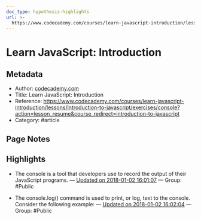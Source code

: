 ```yaml
---
doc_type: hypothesis-highlights
url: >-
  https://www.codecademy.com/courses/learn-javascript-introduction/lessons/introduction-to-javascript/exercises/console?action=lesson_resume&course_redirect=introduction-to-javascript
---
```


# Learn JavaScript: Introduction

## Metadata
- Author: [codecademy.com]()
- Title: Learn JavaScript: Introduction
- Reference: https://www.codecademy.com/courses/learn-javascript-introduction/lessons/introduction-to-javascript/exercises/console?action=lesson_resume&course_redirect=introduction-to-javascript
- Category: #article

## Page Notes
## Highlights
- The console is a tool that developers use to record the output of their JavaScript programs. — [Updated on 2018-01-02 16:01:07](https://hyp.is/DbcrcvAAEeeF5RNgApA9OQ/www.codecademy.com/courses/learn-javascript-introduction/lessons/introduction-to-javascript/exercises/console?action=lesson_resume&course_redirect=introduction-to-javascript) — Group: #Public

- The console.log() command is used to print, or log, text to the console. Consider the following example: — [Updated on 2018-01-02 16:02:04](https://hyp.is/L4Q75vAAEeeF5tsvpWZW9g/www.codecademy.com/courses/learn-javascript-introduction/lessons/introduction-to-javascript/exercises/console?action=lesson_resume&course_redirect=introduction-to-javascript) — Group: #Public



